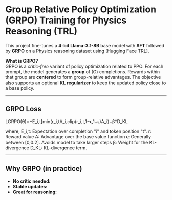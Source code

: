 # Group Relative Policy Optimization (GRPO) Training for Physics Reasoning (TRL)

This project fine-tunes a **4-bit Llama-3.1-8B** base model with **SFT** followed by **GRPO** on a Physics reasoning dataset using [Hugging Face TRL].

**What is GRPO?**  
GRPO is a *critic-free* variant of policy optimization related to PPO. For each prompt, the model generates a **group** of \(G\) completions. Rewards within that group are **centered** to form group-relative advantages. The objective also supports an optional **KL regularizer** to keep the updated policy close to a base policy.

---

## GRPO Loss

LGRPO​(θ)=−E_i,t​[min(r_i,t​A_i​,clip(r_i,t​,1−ϵ,1+ϵ)A_i​)−β*D_KL

​where, E_i,t: Expectation over completion "i" and token position "t". 
r: Reward value A: Advantage over the base value function 
ϵ: Generally between [0,0.2]. Avoids model to take larger steps 
β: Weight for the KL-divergence 
D_KL​: KL-divergence term.

---

## Why GRPO (in practice)

- **No critic needed:**  
- **Stable updates:** 
- **Great for reasoning:** 

